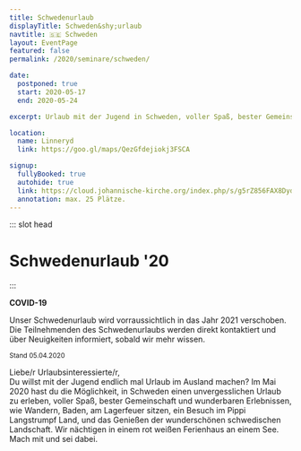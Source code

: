 ```yaml
---
title: Schwedenurlaub
displayTitle: Schweden&shy;urlaub
navtitle: 🇸🇪 Schweden
layout: EventPage
featured: false
permalink: /2020/seminare/schweden/

date:
  postponed: true
  start: 2020-05-17
  end: 2020-05-24

excerpt: Urlaub mit der Jugend in Schweden, voller Spaß, bester Gemeinschaft und wunderbaren Erlebnissen.

location:
  name: Linneryd
  link: https://goo.gl/maps/QezGfdejiokj3FSCA

signup:
  fullyBooked: true
  autohide: true
  link: https://cloud.johannische-kirche.org/index.php/s/g5rZ856FAX8DydR
  annotation: max. 25 Plätze.
---
```


::: slot head

# Schwedenurlaub '20

:::

<div class="info text">

**COVID-19**

Unser Schwedenurlaub wird vorraussichtlich in das Jahr 2021 verschoben. Die Teilnehmenden des Schwedenurlaubs werden direkt kontaktiert und über Neuigkeiten informiert, sobald wir mehr wissen.

<small>Stand 05.04.2020</small>

</div>

Liebe/r Urlaubsinteressierte/r,<br>
Du willst mit der Jugend endlich mal Urlaub im Ausland machen? Im Mai 2020 hast du die Möglichkeit, in Schweden einen unvergesslichen Urlaub zu erleben, voller Spaß, bester Gemeinschaft und wunderbaren Erlebnissen, wie Wandern, Baden, am Lagerfeuer sitzen, ein Besuch im Pippi Langstrumpf Land, und das Genießen der wunderschönen schwedischen Landschaft. Wir nächtigen in einem rot weißen Ferienhaus an einem See.<br>
Mach mit und sei dabei.
